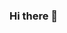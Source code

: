 ### Hi there 👋

<!--
**j0j032/j0j032** is a ✨ _special_ ✨ repository because its `README.md` (this file) appears on your GitHub profile.

Here are some ideas to get you started:

- 🔭 I’m currently working on OpenClassrooms P12 => create a dashboard with react and recharts
- 🌱 I’m currently learning reactJS redux
- 👯 I’m looking to collaborate on creative developpement projects
- 🤔 I’m looking for freelancing missions or start up front end job
- 💬 Ask me about how can I help on your projects..
- 📫 How to reach me: hello@j0j0.me
- 🤯 How I clear my mind: Swimming, Running and Freediving
- 🎨 My extra skills: UI-UX design, SVG drawing/illustrations
- 🤙 My soft skills: Communication, Adaptability, Creativity, Time management, Critical thinking, Problem-solving, Conflict management
- 👨‍⚕️ Guess what I did before writting lines of code? I was and I'm still an osteopath but I don't practice anymore
-->
